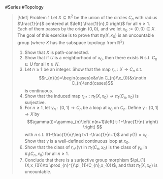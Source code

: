 #Series #Topology 

> [!def] Problem 1
> Let $X\subseteq \mathbb{R}^{2}$ be the union of the circles $C_{n}$ with radius $\frac{1}{n}$ centered at $\left( \frac{1}{n},0 \right)$ for all $n\geq 1$. Each of them passes by the origin $(0,0)$, and we let $x_{0}:=(0,0)\in X$. The goal of this exercise is to prove that $\pi_{1}(X,x_{0})$ is an uncountable group (where $X$ has the subspace topology from $\mathbb{R}^{2}$)
> 1. Show that $X$ is path-connected.
> 2. Show that if $U$ is a neighborhood of $x_{0}$, then there exists $N$ s.t. $C_{n}\subseteq U$ for all $n\geq N$.
> 3. Let $n\geq 1$ be an integer. Show that the map $r_{n}:X\to C_{n}$ s.t. $$r_{n}(x)=\begin{cases}x&x\in C_{n}\\x_{0}&x\notin C_{n}\end{cases}$$is continuous.
> 4. Show that the induced map $r_{n*}:\pi_{1}(X,x_{0})\to \pi_{1}(C_{n},x_{0})$ is surjective. 
> 5. For $n\geq 1$, let $\gamma_{n}:[0,1]\to C_{n}$ be a loop at $x_{0}$ on $C_{n}$. Define $\gamma:[0,1]\to X$ by $$\gamma(t)=\gamma_{n}\left( n(n+1)\left( t-1+\frac{1}{n} \right)  \right) $$with $n$ s.t. $1-\frac{1}{n}\leq t<1 -\frac{1}{n+1}$ and $\gamma(1)=x_{0}$. Show that $\gamma$ is a well-defined continuous loop at $x_{0}$. 
> 6. Show that the class of $r_{n*}(\gamma)$ in $\pi_{1}(C_{n},x_{0})$ is the class of $\gamma_{n}$ in $\pi_{1}(C_{n},x_{0})$ for all $n\geq 1$. 
> 7. Conclude that there is a surjective group morphism $\pi_{1}(X,x_{0})\to \prod_{n}^{}\pi_{1}(C_{n},x_{0})$, and that $\pi_{1}(X,x_{0})$ is uncountable.